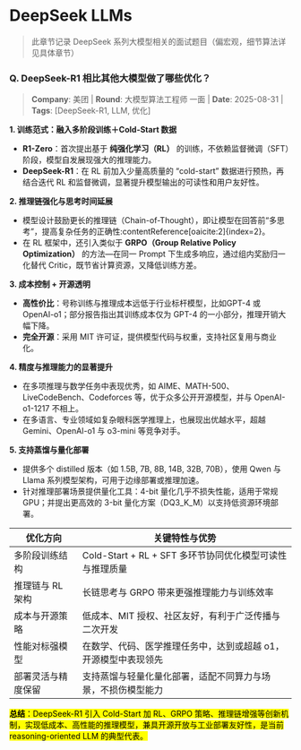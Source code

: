 # DeepSeek LLMs
> 此章节记录 DeepSeek 系列大模型相关的面试题目（偏宏观，细节算法详见具体章节）

### Q. DeepSeek-R1 相比其他大模型做了哪些优化？
> **Company**: 美团 | **Round**: 大模型算法工程师 一面 | **Date**: 2025-08-31 | **Tags**: [DeepSeek-R1, LLM, 优化]

**1. 训练范式：融入多阶段训练＋Cold-Start 数据**  
- **R1-Zero**：首次提出基于 **纯强化学习（RL）** 的训练，不依赖监督微调（SFT）阶段，模型自发展现强大的推理能力。  
- **DeepSeek-R1**：在 RL 前加入少量高质量的 “cold-start” 数据进行预热，再结合迭代 RL 和监督微调，显著提升模型输出的可读性和用户友好性。  

**2. 推理链强化与思考时间延展**  
- 模型设计鼓励更长的推理链（Chain-of-Thought），即让模型在回答前“多思考”，提高复杂任务的正确性:contentReference[oaicite:2]{index=2}。  
- 在 RL 框架中，还引入类似于 **GRPO（Group Relative Policy Optimization）** 的方法—在同一 Prompt 下生成多响应，通过组内奖励归一化替代 Critic，既节省计算资源，又降低训练方差。

**3. 成本控制 + 开源透明**  
- **高性价比**：号称训练与推理成本远低于行业标杆模型，比如GPT-4 或 OpenAI-o1；部分报告指出其训练成本仅为 GPT-4 的一小部分，推理开销大幅下降。  
- **完全开源**：采用 MIT 许可证，提供模型代码与权重，支持社区复用与商业化。

**4. 精度与推理能力的显著提升**  
- 在多项推理与数学任务中表现优秀，如 AIME、MATH-500、LiveCodeBench、Codeforces 等，优于众多公开开源模型，并与 OpenAI-o1-1217 不相上。  
- 在多语言、专业领域如复杂眼科医学推理上，也展现出优越水平，超越 Gemini、OpenAI-o1 与 o3-mini 等竞争对手。

**5. 支持蒸馏与量化部署**  
- 提供多个 distilled 版本（如 1.5B, 7B, 8B, 14B, 32B, 70B），使用 Qwen 与 Llama 系列模型架构，可用于边缘部署或推理加速。  
- 针对推理部署场景提供量化工具：4-bit 量化几乎不损失性能，适用于常规 GPU；并提出更高效的 3-bit 量化方案（DQ3_K_M）以支持低资源环境部署。

| 优化方向          | 关键特性与优势                                                     |
|------------------|------------------------------------------------------------------|
| 多阶段训练结构      | Cold-Start + RL + SFT 多环节协同优化模型可读性与推理质量                     |
| 推理链与 RL 架构   | 长链思考与 GRPO 带来更强推理能力与训练效率                               |
| 成本与开源策略      | 低成本、MIT 授权、社区友好，有利于广泛传播与二次开发                          |
| 性能对标强模型      | 在数学、代码、医学推理任务中，达到或超越 o1，开源模型中表现领先                        |
| 部署灵活与精度保留  | 支持蒸馏与轻量化量化部署，适配不同算力与场景，不损伤模型能力                   |

<mark>**总结**：DeepSeek-R1 引入 Cold-Start 加 RL、GRPO 策略、推理链增强等创新机制，实现低成本、高性能的推理模型，兼具开源开放与工业部署友好性，是当前 reasoning-oriented LLM 的典型代表。<mark>
